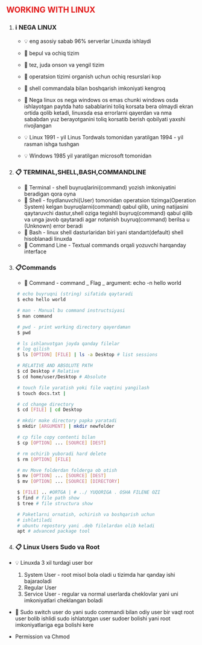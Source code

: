 ## <p style='color:#e31d1d'>WORKING WITH LINUX </p>

1. ### ℹ️ NEGA LINUX

   - 💡 eng asosiy sabab 96% serverlar Linuxda ishlaydi

   - 📝 bepul va ochiq tizim
   - 📝 tez, juda onson va yengil tizim
   - 📝 operatsion tizimi organish uchun ochiq resurslari kop
   - 📝 shell commandala bilan boshqarish imkoniyati kengroq
   - 📝 Nega linux os nega windows os emas chunki windows osda ishlayotgan paytda hato sabablarini toliq korsata bera olmaydi ekran ortida qolib ketadi, linuxsda esa errorlarni qayerdan va nma sababdan yuz berayotganini toliq korsatib berish qobilyati yaxshi rivojlangan
   - 💡 Linux 1991 - yil Linus Tordwals tomonidan yaratilgan 1994 - yil rasman ishga tushgan
   - 💡 Windows 1985 yil yaratilgan microsoft tomonidan

2. ### 📋 TERMINAL,SHELL,BASH,COMMANDLINE
   - 📝 Terminal - shell buyruqlarini(command) yozish imkoniyatini beradigan qora oyna
   - 📝 Shell - foydlanuvchi(User) tomonidan operatsion tizimga(Operation System) kelgan buyruqlarni(command) qabul qilib, uning natijasini qaytaruvchi dastur,shell oziga tegishli buyruq(command) qabul qilib va unga javob qaytaradi agar notanish buyruq(command) berilsa u (Unknown) error beradi
   - 📝 Bash - linux shell dasturlaridan biri yani standart(default) shell hisoblanadi linuxda
   - 📝 Command Line - Textual commands orqali yozuvchi harqanday interface
3. ### 📋Commands
   - 📝 Command - command _ Flag _ argument: echo -n hello world

```bash
    # echo buyruqni (string) sifatida qaytaradi
    $ echo hello world

    # man - Manual bu command instructsiyasi
    $ man command

    # pwd - print working directory qayerdaman
    $ pwd

    # ls ishlanvotgan joyda qanday filelar
    # log qilish
    $ ls [OPTION] [FILE] | ls -a Desktop # list sessions

    # RELATIVE AND ABSOLUTE PATH
    $ cd Desktop # Relative
    $ cd home/user/Desktop # Absolute

    # touch file yaratish yoki file vaqtini yangilash
    $ touch docs.txt |

    # cd change directory
    $ cd [FILE] | cd Desktop

    # mkdir make directory papka yaratadi
    $ mkdir [ARGUMENT] | mkdir newfolder

    # cp file copy contenti bilan
    $ cp [OPTION] ... [SOURCE] [DEST]

    # rm ochirib yuboradi hard delete
    $ rm [OPTION] [FILE]

    # mv Move folderdan folderga ob otish
    $ mv [OPTION] ... [SOURCE] [DEST]
    $ mv [OPTION] ... [SOURCE] [DIRECTORY]

    $ [FILE] .. #ORTGA | # ../ YUQORIGA . OSHA FILENE OZI
    $ find # file path show
    $ tree # file structura show

    # Paketlarni ornatish, ochirish va boshqarish uchun
    # ishlatiladi
    # ubuntu repostory yani .deb filelardan olib keladi
    apt # advanced package tool
```

4. ### 📋 Linux Users Sudo va Root

- 💡 Linuxda 3 xil turdagi user bor
  1. System User - root misol bola oladi u tizimda har qanday ishi bajaraoladi
  2. Regular User
  3. Service User - regular va normal userlarda cheklovlar yani uni imkoniyatlari cheklangan boladi
- 📝 Sudo switch user do yani sudo commandi bilan odiy user bir vaqt root user bolib ishlidi sudo ishlatotgan user sudoer bolishi yani root imkoniyatlariga ega bolishi kere

- Permission va Chmod

